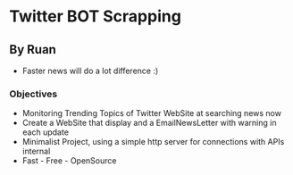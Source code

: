 # Twitter BOT Scrapping
By Ruan
---
- Faster news will do a lot difference :)
### Objectives
- Monitoring Trending Topics of Twitter WebSite at searching news now
- Create a WebSite that display and a EmailNewsLetter with warning in each update
- Minimalist Project, using a simple http server for connections with APIs internal
- Fast - Free - OpenSource
